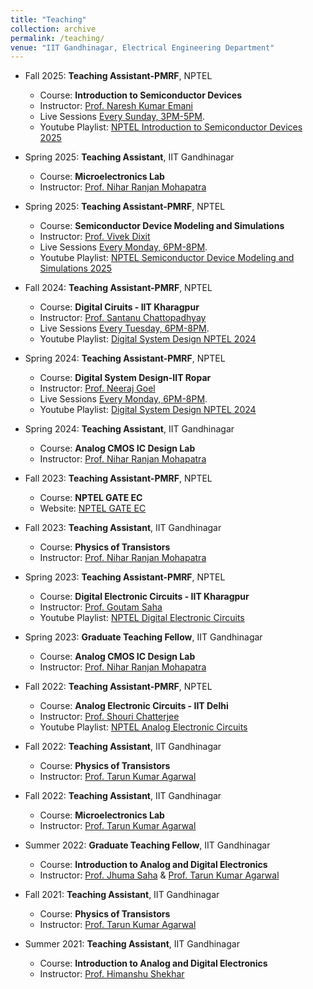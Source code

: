 ```yaml
---
title: "Teaching"
collection: archive
permalink: /teaching/
venue: "IIT Gandhinagar, Electrical Engineering Department"
---
```

* Fall 2025: **Teaching Assistant-PMRF**, NPTEL
  * Course: **Introduction to Semiconductor Devices**
  * Instructor: [Prof. Naresh Kumar Emani](https://iith.ac.in/ee/naresh/)
  * Live Sessions [Every Sunday, 3PM-5PM](meet.google.com/eqj-dtxa-vnu).
  * Youtube Playlist: [NPTEL Introduction to Semiconductor Devices 2025](https://youtube.com/playlist?list=PLUSiNOu9YYdSQ6yPH_nvIPfXnBQEFUASV&si=WnzBba4S1_hztUp2)


* Spring 2025: **Teaching Assistant**, IIT Gandhinagar
  * Course: **Microelectronics Lab**
  * Instructor: [Prof. Nihar Ranjan Mohapatra](niharmohapatra.github.io)


* Spring 2025: **Teaching Assistant-PMRF**, NPTEL
  * Course: **Semiconductor Device Modeling and Simulations**
  * Instructor: [Prof. Vivek Dixit](https://www.iitkgp.ac.in/department/EC/faculty/ec-vdixit)
  * Live Sessions [Every Monday, 6PM-8PM](https://meet.google.com/hgz-kjwc-oje).
  * Youtube Playlist: [NPTEL Semiconductor Device Modeling and Simulations 2025](https://youtube.com/playlist?list=PLUSiNOu9YYdR0RPNVt2t0nMcJV7UDevz_&si=zUF2KenNh4-64PTg)


* Fall 2024: **Teaching Assistant-PMRF**, NPTEL
  * Course: **Digital Ciruits - IIT Kharagpur**
  * Instructor: [Prof. Santanu Chattopadhyay](https://www.iitkgp.ac.in/department/RT/faculty/rt-santanu)
  * Live Sessions [Every Tuesday, 6PM-8PM](https://meet.google.com/hgz-kjwc-oje).
  * Youtube Playlist: [Digital System Design NPTEL 2024](https://youtube.com/playlist?list=PLUSiNOu9YYdQNNzDoMkYZlb3tau8iu6Cg&si=LA_hSGckkMBiAa8h)

* Spring 2024: **Teaching Assistant-PMRF**, NPTEL
  * Course: **Digital System Design-IIT Ropar**
  * Instructor: [Prof. Neeraj Goel](https://sites.google.com/view/neerajgoel/)
  * Live Sessions [Every Monday, 6PM-8PM](https://meet.google.com/uav-awcg-kbd).
  * Youtube Playlist: [Digital System Design NPTEL 2024](https://youtube.com/playlist?list=PLUSiNOu9YYdSWFKB8-887gcV1KZL5E8rA&si=p7S7v0qilwyscVhH)

* Spring 2024: **Teaching Assistant**, IIT Gandhinagar
  * Course: **Analog CMOS IC Design Lab**
  * Instructor: [Prof. Nihar Ranjan Mohapatra](niharmohapatra.github.io)


* Fall 2023: **Teaching Assistant-PMRF**, NPTEL
  * Course: **NPTEL GATE EC**
  * Website: [NPTEL GATE EC](https://gate.nptel.ac.in/videosolutions.php?branchID=1&cid=2)


* Fall 2023: **Teaching Assistant**, IIT Gandhinagar
  * Course: **Physics of Transistors**
  * Instructor: [Prof. Nihar Ranjan Mohapatra](niharmohapatra.github.io)

 
* Spring 2023: **Teaching Assistant-PMRF**, NPTEL
  * Course: **Digital Electronic Circuits - IIT Kharagpur**
  * Instructor: [Prof. Goutam Saha](http://www.iitkgp.ac.in/department/EC/faculty/ec-gsaha)
  * Youtube Playlist: [NPTEL Digital Electronic Circuits](https://www.youtube.com/playlist?list=PLUSiNOu9YYdR-x4SULe-9Ww8_z79dONxw)

 
* Spring 2023: **Graduate Teaching Fellow**, IIT Gandhinagar
  * Course: **Analog CMOS IC Design Lab**
  * Instructor: [Prof. Nihar Ranjan Mohapatra](niharmohapatra.github.io)


* Fall 2022: **Teaching Assistant-PMRF**, NPTEL
  * Course: **Analog Electronic Circuits - IIT Delhi**
  * Instructor: [Prof. Shouri Chatterjee](https://web.iitd.ac.in/~shouri/)
  * Youtube Playlist: [NPTEL Analog Electronic Circuits](https://www.youtube.com/playlist?list=PLUSiNOu9YYdQctZEvUgvIq1Lr9j44rhFy)


* Fall 2022: **Teaching Assistant**, IIT Gandhinagar
  * Course: **Physics of Transistors**
  * Instructor: [Prof. Tarun Kumar Agarwal](https://iitgn.ac.in/faculty/ee/fac-tarun)

  
* Fall 2022: **Teaching Assistant**, IIT Gandhinagar
  * Course: **Microelectronics Lab**
  * Instructor: [Prof. Tarun Kumar Agarwal](https://iitgn.ac.in/faculty/ee/fac-tarun)
 
    
* Summer 2022: **Graduate Teaching Fellow**, IIT Gandhinagar
  * Course: **Introduction to Analog and Digital Electronics**
  * Instructor: [Prof. Jhuma Saha](https://iitgn.ac.in/faculty/ee/fac-jhuma) & [Prof. Tarun Kumar Agarwal](https://iitgn.ac.in/faculty/ee/fac-tarun)


* Fall 2021: **Teaching Assistant**, IIT Gandhinagar
  * Course: **Physics of Transistors**
  * Instructor: [Prof. Tarun Kumar Agarwal](https://iitgn.ac.in/faculty/ee/fac-tarun)


* Summer 2021: **Teaching Assistant**, IIT Gandhinagar
  * Course: **Introduction to Analog and Digital Electronics**
  * Instructor: [Prof. Himanshu Shekhar](https://iitgn.ac.in/faculty/ee/fac-himanshu)
